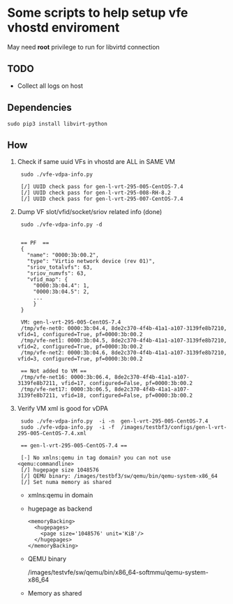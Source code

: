 # Some scripts to help setup vfe vhostd enviroment

May need **root** privilege to run for libvirtd connection

## TODO
* Collect all logs on host

## Dependencies

    sudo pip3 install libvirt-python


## How

1. Check if same uuid VFs in vhostd are ALL in SAME VM

        sudo ./vfe-vdpa-info.py

        [/] UUID check pass for gen-l-vrt-295-005-CentOS-7.4
        [/] UUID check pass for gen-l-vrt-295-008-RH-8.2
        [/] UUID check pass for gen-l-vrt-295-007-CentOS-7.4

2. Dump VF slot/vfid/socket/sriov related info (done)

        sudo ./vfe-vdpa-info.py -d


        == PF  ==
        {
          "name": "0000:3b:00.2",
          "type": "Virtio network device (rev 01)",
          "sriov_totalvfs": 63,
          "sriov_numvfs": 63,
          "vfid_map": {
            "0000:3b:04.4": 1,
            "0000:3b:04.5": 2,
            ...
            }
        }

        VM: gen-l-vrt-295-005-CentOS-7.4
        /tmp/vfe-net0: 0000:3b:04.4, 8de2c370-4f4b-41a1-a107-3139fe8b7210, vfid=1, configured=True, pf=0000:3b:00.2
        /tmp/vfe-net1: 0000:3b:04.5, 8de2c370-4f4b-41a1-a107-3139fe8b7210, vfid=2, configured=True, pf=0000:3b:00.2
        /tmp/vfe-net2: 0000:3b:04.6, 8de2c370-4f4b-41a1-a107-3139fe8b7210, vfid=3, configured=True, pf=0000:3b:00.2

        == Not added to VM ==
        /tmp/vfe-net16: 0000:3b:06.4, 8de2c370-4f4b-41a1-a107-3139fe8b7211, vfid=17, configured=False, pf=0000:3b:00.2
        /tmp/vfe-net17: 0000:3b:06.5, 8de2c370-4f4b-41a1-a107-3139fe8b7211, vfid=18, configured=False, pf=0000:3b:00.2


2. Verify VM xml is good for vDPA

        sudo ./vfe-vdpa-info.py  -i -n  gen-l-vrt-295-005-CentOS-7.4
        sudo ./vfe-vdpa-info.py  -i -f  /images/testbf3/configs/gen-l-vrt-295-005-CentOS-7.4.xml

        == gen-l-vrt-295-005-CentOS-7.4 ==

        [-] No xmlns:qemu in tag domain? you can not use <qemu:commandline>
        [/] hugepage size 1048576
        [/] QEMU binary: /images/testbf3/sw/qemu/bin/qemu-system-x86_64
        [/] Set numa memory as shared

    * xmlns:qemu in domain

        <domain type='kvm' xmlns:qemu='http://libvirt.org/schemas/domain/qemu/1.0'>

    * hugepage as backend

          <memoryBacking>
            <hugepages>
              <page size='1048576' unit='KiB'/>
            </hugepages>
          </memoryBacking>

    * QEMU binary

        <emulator>/images/testvfe/sw/qemu/bin/x86_64-softmmu/qemu-system-x86_64</emulator>

    * Memory as shared

        <cpu mode='host-model' check='partial'>
          <numa>
            <cell id='0' cpus='0-3' memory='8388608' unit='KiB' memAccess='shared'/>
          </numa>
        </cpu>
